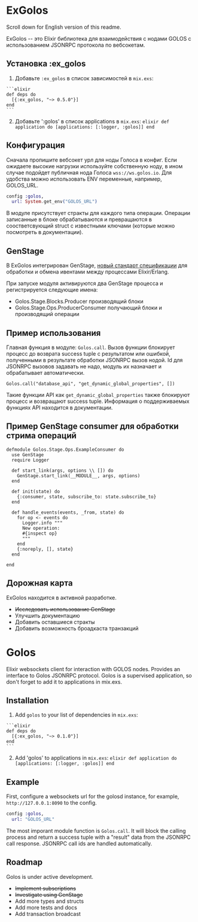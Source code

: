 # ExGolos

Scroll down for English version of this readme.

ExGolos -- это Elixir библиотека для взаимодействия с нодами GOLOS с использованием JSONRPC протокола по вебсокетам.

## Установка :ex_golos

  1. Добавьте `:ex_golos` в список зависимостей в `mix.exs`:

    ```elixir
    def deps do
      [{:ex_golos, "~> 0.5.0"}]
    end
    ```

  2. Добавьте ':golos' в список applications в `mix.exs`:
    ```elixir
    def application do
      [applications: [:logger, :golos]]
    end
    ```

## Конфигурация

Сначала пропишите вебсокет урл для ноды Голоса в конфиг. Если ожидаете высокие нагрузки используйте собственную ноду, в ином случае подойдет публичная нода Голоса `wss://ws.golos.io`. Для удобства можно использовать ENV переменные, например, GOLOS_URL.

```elixir
config :golos,
  url: System.get_env("GOLOS_URL")
```

В модуле присутствует стракты для каждого типа операции. Операции записанные в блоке обрабатываются и превращаются в соостветсвующий struct с известными ключами (которые можно посмотреть в документации).

## GenStage

В ExGolos интегрирован GenStage, [новый стандарт спецификации](http://elixir-lang.org/blog/2016/07/14/announcing-genstage/) для обработки и обмена ивентами между процессами Elixir/Erlang.

При запуске модуля активируются два GenStage процесса и регистрируется следующие имена:

* Golos.Stage.Blocks.Producer производящий блоки
* Golos.Stage.Ops.ProducerConsumer получающий блоки и производящий операции


## Пример использования

Главная функция в модуле: `Golos.call`. Вызов функции блокирует процесс до возврата success tuple с результатом или ошибкой, полученными в результате обработки JSONRPC вызов нодой. Id для JSONRPC вызовов задавать не надо, модуль их назначает и обрабатывает автоматически.

`Golos.call("database_api", "get_dynamic_global_properties", [])`

Такие функции API как `get_dynamic_global_properties` также блокируют процесс и возвращают success tuple. Информация о поддерживаемых функциях API находится в документации.

## Пример GenStage consumer для обработки стрима операций

```
defmodule Golos.Stage.Ops.ExampleConsumer do
  use GenStage
  require Logger

  def start_link(args, options \\ []) do
    GenStage.start_link(__MODULE__, args, options)
  end

  def init(state) do
    {:consumer, state, subscribe_to: state.subscribe_to}
  end

  def handle_events(events, _from, state) do
    for op <- events do
      Logger.info """
      New operation:
      #{inspect op}
      """
    end
    {:noreply, [], state}
  end

end
```

## Дорожная карта

ExGolos находится в активной разработке.

* ~~Исследовать использование GenStage~~
* Улучшить документацию
* Добавить оставшиеся стракты
* Добавить возможность броадкаста транзакций

# Golos

Elixir websockets client for interaction with GOLOS nodes. Provides an interface to Golos JSONRPC protocol. Golos is a supervised application, so don't forget to add it to applications in mix.exs.

## Installation

  1. Add `golos` to your list of dependencies in `mix.exs`:

    ```elixir
    def deps do
      [{:ex_golos, "~> 0.1.0"}]
    end
    ```

  2. Add 'golos' to applications in `mix.exs`:
    ```elixir
    def application do
      [applications: [:logger, :golos]]
    end
    ```

## Example

First, configure a websockets url for the golosd instance, for example, `http://127.0.0.1:8090` to the config.

```elixir
config :golos,
  url: "GOLOS_URL"
```

The most imporant module function is `Golos.call`. It will block the calling process and return a success tuple with a "result" data from the JSONRPC call response. JSONRPC call ids are handled automatically.


## Roadmap

Golos is under active development.

* ~~Implement subscriptions~~
* ~~Investigate using GenStage~~
* Add more types and structs
* Add more tests and docs
* Add transaction broadcast
